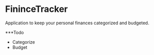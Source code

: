 # FininceTracker
Application to keep your personal finances categorized and budgeted.

***Todo
* Categorize
* Budget
